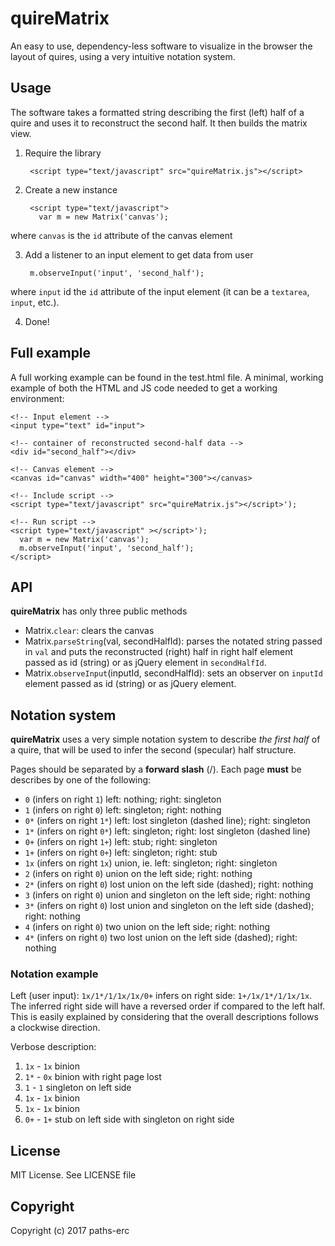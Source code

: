 # quireMatrix
An easy to use, dependency-less software to visualize in the browser the layout
of quires, using a very intuitive notation system.

## Usage
The software takes a formatted string describing the first (left) half of a
quire and uses it to reconstruct the second half. It then builds the matrix view.

1. Require the library

        <script type="text/javascript" src="quireMatrix.js"></script>

2. Create a new instance

        <script type="text/javascript">
          var m = new Matrix('canvas');

where `canvas` is the `id` attribute of the canvas element

3. Add a listener to an input element to get data from user

        m.observeInput('input', 'second_half');

where `input` id the `id` attribute of the input element (it can be a `textarea`,
`input`, etc.).

4. Done!

## Full example
A full working example can be found in the test.html file. A minimal,
working example of both the HTML and JS code needed to get a working environment:

    <!-- Input element -->
    <input type="text" id="input">

    <!-- container of reconstructed second-half data -->
    <div id="second_half"></div>

    <!-- Canvas element -->
    <canvas id="canvas" width="400" height="300"></canvas>

    <!-- Include script -->
    <script type="text/javascript" src="quireMatrix.js"></script>');

    <!-- Run script -->
    <script type="text/javascript" ></script>');
      var m = new Matrix('canvas');
      m.observeInput('input', 'second_half');
    </script>

## API
**quireMatrix** has only three public methods
- Matrix.`clear`: clears the canvas
- Matrix.`parseString`(val, secondHalfId): parses the notated string passed in `val`
and puts the reconstructed (right) half in right half element passed as id (string)
or as jQuery element in `secondHalfId`.
- Matrix.`observeInput`(inputId, secondHalfId): sets an observer on `inputId` element
passed as id (string) or as jQuery element.

## Notation system
**quireMatrix** uses a very simple notation system to describe
*the first half* of a quire, that will be used to infer the second (specular) half structure.

Pages should be separated by a **forward slash** (/). Each page **must** be describes
by one of the following:

- `0` (infers on right `1`) left: nothing; right: singleton
- `1` (infers on right `0`) left: singleton; right: nothing
- `0*` (infers on right `1*`) left: lost singleton (dashed line); right: singleton
- `1*` (infers on right `0*`) left: singleton; right: lost singleton (dashed line)
- `0+` (infers on right `1+`) left: stub; right: singleton
- `1+` (infers on right `0+`) left: singleton; right: stub
- `1x` (infers on right `1x`) union, ie. left: singleton; right: singleton
- `2` (infers on right `0`) union on the left side; right: nothing
- `2*` (infers on right `0`) lost union on the left side (dashed); right: nothing
- `3` (infers on right `0`) union and singleton on the left side; right: nothing
- `3*` (infers on right `0`) lost union and singleton on the left side (dashed); right: nothing
- `4` (infers on right `0`) two union on the left side; right: nothing
- `4*` (infers on right `0`) two lost union on the left side (dashed); right: nothing

### Notation example

Left (user input): `1x/1*/1/1x/1x/0+` infers on right side: `1+/1x/1*/1/1x/1x`.
The inferred right side will have a reversed order if compared to the left half.
This is easily explained by considering that the overall descriptions follows a
clockwise direction.

Verbose description:
1. `1x` - `1x` binion
2. `1*` - `0x` binion with right page lost
3. `1` - `1` singleton on left side
4. `1x` - `1x` binion
5. `1x` - `1x` binion
6. `0+` - `1+` stub on left side with singleton on right side

## License
MIT License. See LICENSE file

## Copyright
Copyright (c) 2017 paths-erc

